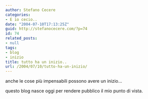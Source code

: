 ```yaml
---
author: Stefano Cecere
categories:
- E io cecio..
date: "2004-07-10T17:13:25Z"
guid: http://stefanocecere.com/?p=74
id: 74
related_posts:
- null
tags:
- blog
- inizio
title: tutto ha un inizio..
url: /2004/07/10/tutto-ha-un-inizio/
---
```


anche le cose più impensabili possono avere un inizio&#8230;
  
questo blog nasce oggi per rendere pubblico il mio punto di vista.